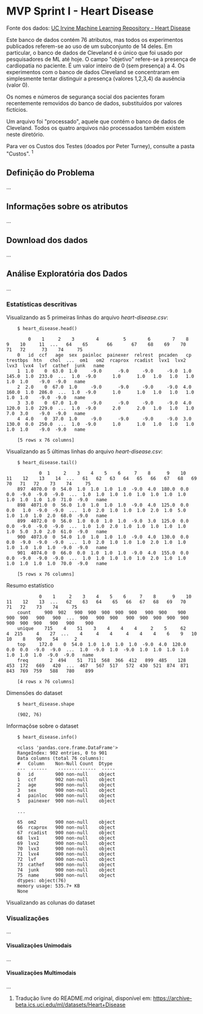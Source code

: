 # MVP Sprint I - Heart Disease

Fonte dos dados: [ UC Irvine Machine Learning Repository - Heart Disease ]( https://archive-beta.ics.uci.edu/dataset/45/heart+disease )

Este banco de dados contém 76 atributos, mas todos os experimentos publicados referem-se ao uso de um subconjunto de 14 deles. Em particular, o banco de dados de Cleveland é o único que foi usado por pesquisadores de ML até hoje. O campo "objetivo" refere-se à presença de cardiopatia no paciente. É um valor inteiro de 0 (sem presença) a 4. Os experimentos com o banco de dados Cleveland se concentraram em simplesmente tentar distinguir a presença (valores 1,2,3,4) da ausência (valor 0).
   
Os nomes e números de segurança social dos pacientes foram recentemente removidos do banco de dados, substituídos por valores fictícios.

Um arquivo foi "processado", aquele que contém o banco de dados de Cleveland. Todos os quatro arquivos não processados também existem neste diretório.

Para ver os Custos dos Testes (doados por Peter Turney), consulte a pasta "Custos". <sup>1</sup>

## Definição do Problema

...

## Informações sobre os atributos

...

## Download dos dados

...

## Análise Exploratória dos Dados

...

### Estatísticas descritivas

Visualizando as 5 primeiras linhas do arquivo *heart-disease.csv*:

        $ heart_disease.head()

            0    1     2    3        4         5        6        7    8         9    10     11  ...   64    65       66       67    68    69    70    71   72      73    74     75
        0   id  ccf   age  sex  painloc  painexer  relrest  pncaden   cp  trestbps  htn   chol  ...  om1   om2  rcaprox  rcadist  lvx1  lvx2  lvx3  lvx4  lvf  cathef  junk   name
        1  1.0    0  63.0  1.0     -9.0      -9.0     -9.0     -9.0  1.0     145.0  1.0  233.0  ...  1.0  -9.0      1.0      1.0   1.0   1.0   1.0   1.0  1.0    -9.0  -9.0   name
        2  2.0    0  67.0  1.0     -9.0      -9.0     -9.0     -9.0  4.0     160.0  1.0  286.0  ...  1.0  -9.0      1.0      1.0   1.0   1.0   1.0   1.0  1.0    -9.0  -9.0   name
        3  3.0    0  67.0  1.0     -9.0      -9.0     -9.0     -9.0  4.0     120.0  1.0  229.0  ...  1.0  -9.0      2.0      2.0   1.0   1.0   1.0   7.0  3.0    -9.0  -9.0   name
        4  4.0    0  37.0  1.0     -9.0      -9.0     -9.0     -9.0  3.0     130.0  0.0  250.0  ...  1.0  -9.0      1.0      1.0   1.0   1.0   1.0   1.0  1.0    -9.0  -9.0   name

        [5 rows x 76 columns]

Visualizando as 5 últimas linhas do arquivo *heart-disease.csv*:

        $ heart_disease.tail()

                0  1     2    3    4    5    6     7    8      9    10   11    12    13    14  ...   61   62   63   64   65   66   67   68   69   70   71   72    73    74     75
        897  4070.0  0  54.0  1.0  1.0  1.0  1.0  -9.0  4.0  180.0  0.0  0.0  -9.0  -9.0  -9.0  ...  1.0  1.0  1.0  1.0  1.0  1.0  1.0  1.0  1.0  1.0  1.0  1.0  71.0  -9.0   name
        898  4071.0  0  56.0  1.0  1.0  1.0  1.0  -9.0  4.0  125.0  0.0  0.0   1.0  -9.0  -9.0  ...  1.0  2.0  1.0  1.0  1.0  2.0  1.0  5.0  1.0  1.0  1.0  2.0  68.0  -9.0   name
        899  4072.0  0  56.0  1.0  0.0  1.0  1.0  -9.0  3.0  125.0  0.0  0.0  -9.0  -9.0  -9.0  ...  1.0  1.0  2.0  1.0  1.0  1.0  1.0  1.0  1.0  5.0  3.0  2.0  61.0  -9.0   name
        900  4073.0  0  54.0  1.0  1.0  1.0  1.0  -9.0  4.0  130.0  0.0  0.0  -9.0  -9.0  -9.0  ...  1.0  2.0  1.0  1.0  1.0  2.0  1.0  1.0  1.0  1.0  1.0  1.0  -9.0  -9.0   name
        901  4074.0  0  66.0  0.0  1.0  1.0  1.0  -9.0  4.0  155.0  0.0  0.0  -9.0  -9.0  -9.0  ...  1.0  1.0  1.0  1.0  1.0  2.0  1.0  1.0  1.0  1.0  1.0  1.0  70.0  -9.0   name

        [5 rows x 76 columns]

Resumo estatístico 

                0    1     2    3    4    5    6     7    8      9    10   11    12    13  ...   62    63   64    65   66   67   68   69   70   71   72    73    74     75
        count     900  902   900  900  900  900  900   900  900    900  900  900   900   900  ...  900   900  900   900  900  900  900  900  900  900  900   900   900    900
        unique    715    4    51    3    4    4    4     2    5     62    4  215     4    27  ...    4     4    4     4    4    4    6    9   10   10    8    90    54      2
        top     172.0    0  54.0  1.0  1.0  1.0  1.0  -9.0  4.0  120.0  0.0  0.0  -9.0  -9.0  ...  1.0  -9.0  1.0  -9.0  1.0  1.0  1.0  1.0  1.0  1.0  1.0  -9.0  -9.0   name
        freq        2  494    51  711  568  366  412   899  485    128  453  172   669   420  ...  467   567  517   572  430  521  874  871  843  769  759   588   780    899
            
        [4 rows x 76 columns]
Dimensões do dataset

        $ heart_disease.shape

        (902, 76)

Informaçõse sobre o dataset

        $ heart_disease.info()

        <class 'pandas.core.frame.DataFrame'>
        RangeIndex: 902 entries, 0 to 901
        Data columns (total 76 columns):
        #   Column    Non-Null Count  Dtype 
        ---  ------    --------------  ----- 
        0   id        900 non-null    object
        1   ccf       902 non-null    object
        2   age       900 non-null    object
        3   sex       900 non-null    object
        4   painloc   900 non-null    object
        5   painexer  900 non-null    object

        ...

        65  om2       900 non-null    object
        66  rcaprox   900 non-null    object
        67  rcadist   900 non-null    object
        68  lvx1      900 non-null    object
        69  lvx2      900 non-null    object
        70  lvx3      900 non-null    object
        71  lvx4      900 non-null    object
        72  lvf       900 non-null    object
        73  cathef    900 non-null    object
        74  junk      900 non-null    object
        75  name      900 non-null    object
        dtypes: object(76)
        memory usage: 535.7+ KB
        None


Visualizando as colunas do dataset


### Visualizações
...

#### Visualizações Unimodais
...

#### Visualizações Multimodais
...

1. Tradução livre do README.md original, disponível em: https://archive-beta.ics.uci.edu/ml/datasets/Heart+Disease